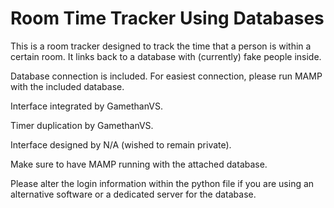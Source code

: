 # Room Time Tracker Using Databases
This is a room tracker designed to track the time that a person is within a certain room.
It links back to a database with (currently) fake people inside.

Database connection is included.
For easiest connection, please run MAMP with the included database.

Interface integrated by GamethanVS.

Timer duplication by GamethanVS.

Interface designed by N/A (wished to remain private).

Make sure to have MAMP running with the attached database.

Please alter the login information within the python file if you are using an alternative software or a dedicated server for the database.
